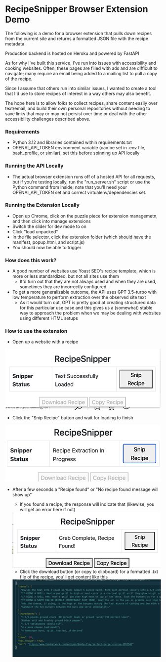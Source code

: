 # RecipeSnipper Browser Extension Demo
The following is a demo for a browser extension that pulls down recipes from the current site and returns a formatted JSON file with the recipe metadata. 

Production backend is hosted on Heroku and powered by FastAPI

As for why I've built this service, I've run into issues with accessibility and cooking websites. Often, these pages are filled with ads and are difficult to navigate; many require an email being added to a mailing list to pull a copy of the recipe. 

Since I assume that others run into similar issues, I wanted to create a tool that I'd use to store recipes of interest in a way others may also benefit.

The hope here is to allow folks to collect recipes, share content easily over text/email, and build their own personal repositories without needing to save links that may or may not persist over time or deal with the other accessibility challenges described above.

### Requirements
- Python 3.12 and libraries contained within requirements.txt
- OPENAI_API_TOKEN environment variable (can be set in .env file, bash_profile, or similar), set this before spinning up API locally

### Running the API Locally
- The actual browser extension runs off of a hosted API for all requests, but if you're testing locally, run the "run_server.sh" script or use the Python command from inside; note that you'll need your OPENAI_API_TOKEN set and correct virtualenv/dependencies set.

### Running the Extension Locally
- Open up Chrome, click on the puzzle piece for extension managemetn, and then click into manage extensions
- Switch the slider for dev mode to on
- Click "load unpacked"
- In the file selector, click the extension folder (which should have the manifest, popup.html, and script.js)
- You should now be able to trigger

### How does this work?
- A good number of websites use Yoast SEO's recipe template, which is more or less standardized, but not all sites use them
    - It'd turn out that they are not always used and when they are used, sometimes they are incorrectly configured.
- To get a more generalizable outcome, the API uses GPT 3.5-turbo with low temperature to perform extraction over the observed site text
    - As it would turn out, GPT is pretty good at creating structured data for this particular use case and this gives us a (somewhat) stable way to approach the problem when we may be dealing with websites using different HTML setups

### How to use the extension
- Open up a website with a recipe
<img src="screenshots/first_frame.png"> 

- Click the "Snip Recipe" button and wait for loading to finish
<img src="screenshots/loading.png">

- After a few seconds a "Recipe found" or "No recipe found message will show up"
    - If you found a recipe, the response will indicate that (likewise, you will get an error here if not)
    <img src="screenshots/success.png">

    - Click the download button (or copy to clipboard) for a formatted .txt file of the recipe, you'll get content like this
    <img src="screenshots/output.png">